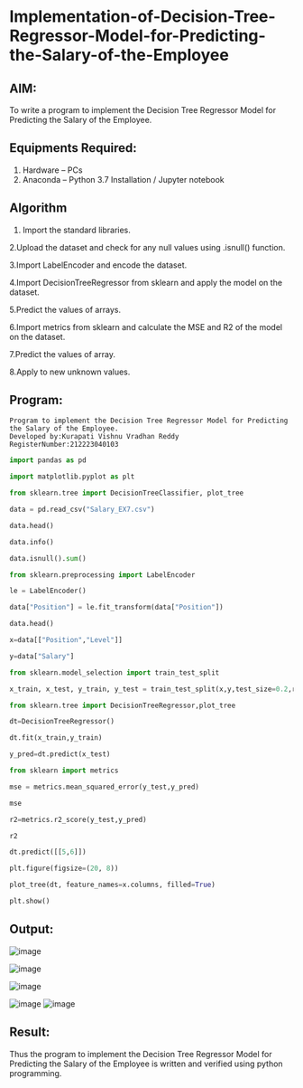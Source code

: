 # Implementation-of-Decision-Tree-Regressor-Model-for-Predicting-the-Salary-of-the-Employee

## AIM:
To write a program to implement the Decision Tree Regressor Model for Predicting the Salary of the Employee.

## Equipments Required:
1. Hardware – PCs
2. Anaconda – Python 3.7 Installation / Jupyter notebook

## Algorithm
1. Import the standard libraries.

2.Upload the dataset and check for any null values using .isnull() function.

3.Import LabelEncoder and encode the dataset.

4.Import DecisionTreeRegressor from sklearn and apply the model on the dataset.


5.Predict the values of arrays.

6.Import metrics from sklearn and calculate the MSE and R2 of the model on the dataset.

7.Predict the values of array.

8.Apply to new unknown values.
  

## Program:
```
Program to implement the Decision Tree Regressor Model for Predicting the Salary of the Employee.
Developed by:Kurapati Vishnu Vradhan Reddy
RegisterNumber:212223040103
```
```python 
import pandas as pd

import matplotlib.pyplot as plt

from sklearn.tree import DecisionTreeClassifier, plot_tree

data = pd.read_csv("Salary_EX7.csv")

data.head()

data.info()

data.isnull().sum()

from sklearn.preprocessing import LabelEncoder

le = LabelEncoder()

data["Position"] = le.fit_transform(data["Position"])

data.head()

x=data[["Position","Level"]]

y=data["Salary"]

from sklearn.model_selection import train_test_split

x_train, x_test, y_train, y_test = train_test_split(x,y,test_size=0.2,random_state=2)

from sklearn.tree import DecisionTreeRegressor,plot_tree

dt=DecisionTreeRegressor()

dt.fit(x_train,y_train)

y_pred=dt.predict(x_test)

from sklearn import metrics

mse = metrics.mean_squared_error(y_test,y_pred)

mse

r2=metrics.r2_score(y_test,y_pred)

r2

dt.predict([[5,6]])

plt.figure(figsize=(20, 8))

plot_tree(dt, feature_names=x.columns, filled=True)

plt.show()

```

## Output:
![image](https://github.com/harini1006/Implementation-of-Decision-Tree-Regressor-Model-for-Predicting-the-Salary-of-the-Employee/assets/113497405/964c85c1-4627-45c1-b905-0f77c3c3b12d)

![image](https://github.com/harini1006/Implementation-of-Decision-Tree-Regressor-Model-for-Predicting-the-Salary-of-the-Employee/assets/113497405/b9d39342-e915-4ebd-906d-c7910f9bb566)


![image](https://github.com/harini1006/Implementation-of-Decision-Tree-Regressor-Model-for-Predicting-the-Salary-of-the-Employee/assets/113497405/ddede0b2-c6d0-4630-bd54-16dac56a3b01)

![image](https://github.com/harini1006/Implementation-of-Decision-Tree-Regressor-Model-for-Predicting-the-Salary-of-the-Employee/assets/113497405/5cb9db1a-7819-42c7-be62-d137d6209c8c)
![image](https://github.com/harini1006/Implementation-of-Decision-Tree-Regressor-Model-for-Predicting-the-Salary-of-the-Employee/assets/113497405/acbff202-598d-4d01-a02f-7a7fb45741a0)

## Result:
Thus the program to implement the Decision Tree Regressor Model for Predicting the Salary of the Employee is written and verified using python programming.
